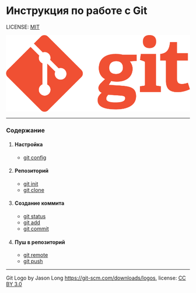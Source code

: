 # Инструкция по работе с Git

LICENSE: [MIT](./license.md)

![git-logo](Git-Logo-1788C.png)

---
### Содержание
1. #### Настройка
   + [git config](config.md)
2. #### Репозиторий
   + [git init](init.md)
   + [git clone](clone.md)
3. #### Создание коммита
   + [git status](status.md)
   + [git add](add.md)
   + [git commit](commit.md)
4. #### Пуш в репозиторий
   + [git remote](remote.md)
   + [git push](push.md)





---
Git Logo by Jason Long https://git-scm.com/downloads/logos,
license: [CC BY 3.0](https://creativecommons.org/licenses/by/3.0/)
